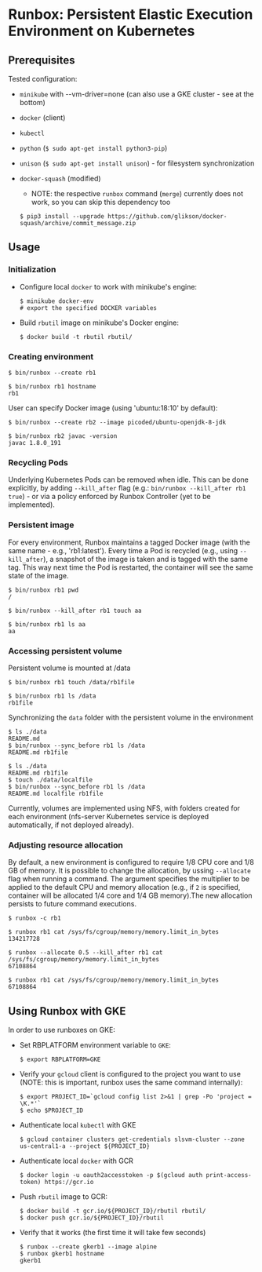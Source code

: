 # Runbox: Persistent Elastic Execution Environment on Kubernetes

## Prerequisites
Tested configuration:
  - `minikube` with --vm-driver=none (can also use a GKE cluster - see at the bottom)
  - `docker` (client)
  - `kubectl`
  - `python` (`$ sudo apt-get install python3-pip`)
  - `unison` (`$ sudo apt-get install unison`) - for filesystem synchronization
  - `docker-squash` (modified)

     - NOTE: the respective `runbox` command (`merge`) currently does not work, so you can skip this dependency too

    ```
    $ pip3 install --upgrade https://github.com/glikson/docker-squash/archive/commit_message.zip
    ```

## Usage

### Initialization
 - Configure local `docker` to work with minikube's engine:

    ```
    $ minikube docker-env
    # export the specified DOCKER variables
    ```
 - Build `rbutil` image on minikube's Docker engine:

    ```
    $ docker build -t rbutil rbutil/
    ```

### Creating environment

```
$ bin/runbox --create rb1

$ bin/runbox rb1 hostname
rb1
```

User can specify Docker image (using 'ubuntu:18:10' by default):

```
$ bin/runbox --create rb2 --image picoded/ubuntu-openjdk-8-jdk

$ bin/runbox rb2 javac -version
javac 1.8.0_191
```

### Recycling Pods

Underlying Kubernetes Pods can be removed when idle. This can be done explicitly, by adding `--kill_after` flag (e.g.: `bin/runbox --kill_after rb1 true`) - or via a policy enforced by Runbox Controller (yet to be implemented).

### Persistent image
For every environment, Runbox maintains a tagged Docker image (with the same 
name - e.g., 'rb1:latest'). Every time a Pod is recycled (e.g., using
 `--kill_after`), a snapshot of the image is taken and is tagged with the same
tag. This way next time the Pod is restarted, the container will see the same
state of the image.

```
$ bin/runbox rb1 pwd
/

$ bin/runbox --kill_after rb1 touch aa

$ bin/runbox rb1 ls aa
aa
```

### Accessing persistent volume

Persistent volume is mounted at /data

```
$ bin/runbox rb1 touch /data/rb1file

$ bin/runbox rb1 ls /data
rb1file

```

Synchronizing the `data` folder with the persistent volume in the environment
```
$ ls ./data
README.md
$ bin/runbox --sync_before rb1 ls /data
README.md rb1file

$ ls ./data
README.md rb1file
$ touch ./data/localfile
$ bin/runbox --sync_before rb1 ls /data
README.md localfile rb1file

```

Currently, volumes are implemented using NFS, with folders created for each
environment (nfs-server Kubernetes service is deployed automatically, if not
deployed already).


### Adjusting resource allocation
By default, a new environment is configured to require 1/8 CPU core and 1/8 GB
of memory. It is possible to change the allocation, by ussing `--allocate` flag
when running a command. The argument specifies the multiplier to be applied to
the default CPU and memory allocation (e.g., if `2` is specified, container
will be allocated 1/4 core and 1/4 GB memory).The new allocation persists to
future command executions.
```
$ runbox -c rb1

$ runbox rb1 cat /sys/fs/cgroup/memory/memory.limit_in_bytes
134217728

$ runbox --allocate 0.5 --kill_after rb1 cat /sys/fs/cgroup/memory/memory.limit_in_bytes
67108864

$ runbox rb1 cat /sys/fs/cgroup/memory/memory.limit_in_bytes
67108864
```

## Using Runbox with GKE
In order to use runboxes on GKE:

 - Set RBPLATFORM environment variable to `GKE`:

    ```
    $ export RBPLATFORM=GKE
    ```
 - Verify your `gcloud` client is configured to the project you want to use (NOTE: this is important, runbox uses the same command internally):

    ```
    $ export PROJECT_ID=`gcloud config list 2>&1 | grep -Po 'project = \K.*'`
    $ echo $PROJECT_ID
    ```
 - Authenticate local `kubectl` with GKE

    ```
    $ gcloud container clusters get-credentials slsvm-cluster --zone us-central1-a --project ${PROJECT_ID}
    ```
 - Authenticate local `docker` with GCR

    ```
    $ docker login -u oauth2accesstoken -p $(gcloud auth print-access-token) https://gcr.io
    ```
 - Push `rbutil` image to GCR:

    ```
    $ docker build -t gcr.io/${PROJECT_ID}/rbutil rbutil/
    $ docker push gcr.io/${PROJECT_ID}/rbutil
    ```
 - Verify that it works (the first time it will take few seconds)

    ```
    $ runbox --create gkerb1 --image alpine
    $ runbox gkerb1 hostname
    gkerb1
    ```

